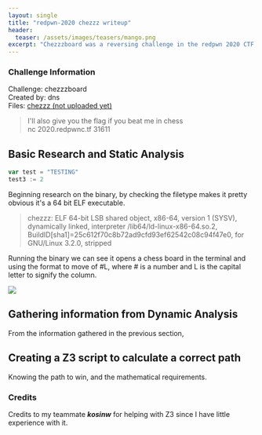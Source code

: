 ```yaml
---
layout: single
title: "redpwn-2020 chezzz writeup"
header:
  teaser: /assets/images/teasers/mango.png
excerpt: "Chezzzboard was a reversing challenge in the redpwn 2020 CTF that involved z3 to solve math problems."
---
```


### Challenge Information

Challenge: chezzzboard  
Created by: dns  
Files: [chezzz (not uploaded yet)](/assets/files/chezzz)
>I'll also give you the flag if you beat me in chess  
>nc 2020.redpwnc.tf 31611

## Basic Research and Static Analysis

```go
var test = "TESTING"
test3 := 2
```

Beginning research on the binary, by checking the filetype makes it pretty obvious it's a 64 bit ELF executable.  

>chezzz: ELF 64-bit LSB shared object, x86-64, version 1 (SYSV), dynamically linked, interpreter /lib64/ld-linux-x86-64.so.2, BuildID[sha1]=25c612f70c8b72ad9cfd93ef62542c08c94f47e0, for GNU/Linux 3.2.0, stripped

Running the binary we can see it opens a chess board in the terminal and using the format to move of #L, where # is a number and L is the capital letter to signify the column.

![](/content/oep/chezzz/board.png)



## Gathering information from Dynamic Analysis

From the information gathered in the previous section, 

## Creating a Z3 script to calculate a correct path

Knowing the path to win, and the mathematical requirements.

### Credits

Credits to my teammate **_kosinw_** for helping with Z3 since I have little experience with it.